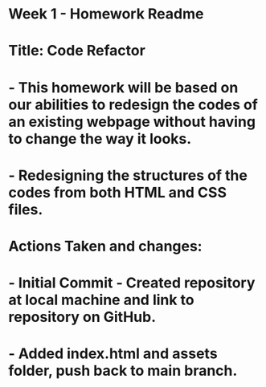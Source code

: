 # Week 1 - Homework Readme
# Title: Code Refactor
# - This homework will be based on our abilities to redesign the codes of an existing webpage without having to change the way it looks.
# - Redesigning the structures of the codes from both HTML and CSS files.
#
# Actions Taken and changes:
# - Initial Commit - Created repository at local machine and link to repository on GitHub.
# - Added index.html and assets folder, push back to main branch.